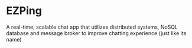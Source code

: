 # EZPing
A real-time, scalable chat app that utilizes distributed systems, NoSQL database and message broker to improve chatting experience (just like its name)
